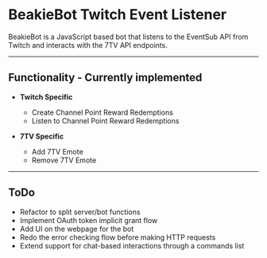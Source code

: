 # BeakieBot Twitch Event Listener

BeakieBot is a JavaScript based bot that listens to the EventSub API from Twitch and interacts with the 7TV API endpoints.

---
## Functionality - Currently implemented
- **Twitch Specific**
  - Create Channel Point Reward Redemptions
  - Listen to Channel Point Reward Redemptions

- **7TV Specific**
  - Add 7TV Emote
  - Remove 7TV Emote
---
## ToDo
- Refactor to split server/bot functions
- Implement OAuth token implicit grant flow
- Add UI on the webpage for the bot
- Redo the error checking flow before making HTTP requests
- Extend support for chat-based interactions through a commands list